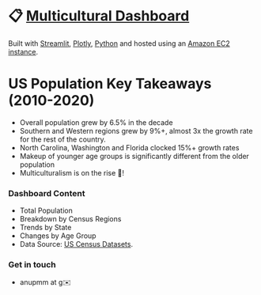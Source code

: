 # :clipboard: [Multicultural Dashboard](http://52.52.210.84:8501/)
Built with [Streamlit](https://streamlit.io/), [Plotly](https://plotly.com/), [Python](https://www.python.org/) and hosted using an [Amazon EC2 instance](https://aws.amazon.com/?nc2=h_lg).

# US Population Key Takeaways (2010-2020)
- Overall population grew by 6.5% in the decade
- Southern and Western regions grew by 9%+, almost 3x the growth rate for the rest of the country.
- North Carolina, Washington and Florida clocked 15%+ growth rates
- Makeup of younger age groups is significantly different from the older population
- Multiculturalism is on the rise :rocket:!

### Dashboard Content
- Total Population
- Breakdown by Census Regions
- Trends by State
- Changes by Age Group
- Data Source: [US Census Datasets](https://www.census.gov/data.html).

### Get in touch
- anupmm at g:envelope:
